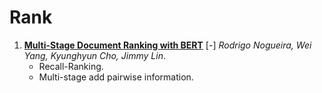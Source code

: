 # Rank

1. [**Multi-Stage Document Ranking with BERT**](https://github.com/iofu728/PaperRead/blob/master/paper/NLP/Rank/DuoBert.pdf) [-] _Rodrigo Nogueira, Wei Yang, Kyunghyun Cho, Jimmy Lin_.
   - Recall-Ranking.
   - Multi-stage add pairwise information.
